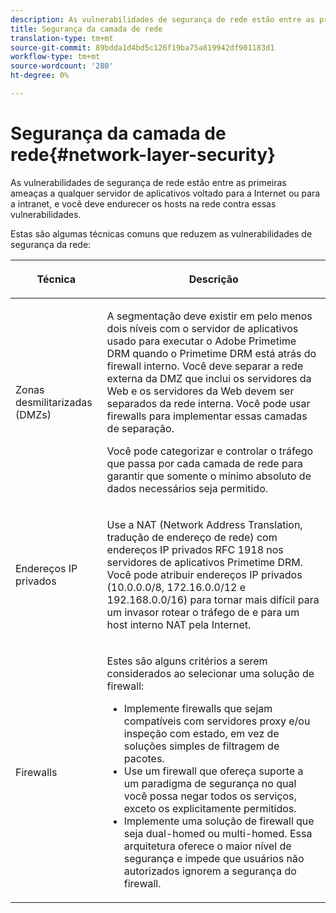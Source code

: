 ```yaml
---
description: As vulnerabilidades de segurança de rede estão entre as primeiras ameaças a qualquer servidor de aplicativos voltado para a Internet ou para a intranet, e você deve endurecer os hosts na rede contra essas vulnerabilidades.
title: Segurança da camada de rede
translation-type: tm+mt
source-git-commit: 89bdda1d4bd5c126f19ba75a819942df901183d1
workflow-type: tm+mt
source-wordcount: '280'
ht-degree: 0%

---
```



# Segurança da camada de rede{#network-layer-security}

As vulnerabilidades de segurança de rede estão entre as primeiras ameaças a qualquer servidor de aplicativos voltado para a Internet ou para a intranet, e você deve endurecer os hosts na rede contra essas vulnerabilidades.

Estas são algumas técnicas comuns que reduzem as vulnerabilidades de segurança da rede:

<table frame="all" colsep="1" rowsep="1" class="+ topic/table adobe-d/table " id="table_djf_lhz_n4"> 
 <thead class="- topic/thead "> 
  <tr rowsep="1" class="- topic/row "> 
   <th colname="1" class="- topic/entry entry"> <p class="- topic/p ">Técnica </p> </th> 
   <th colname="2" class="- topic/entry entry"> <p class="- topic/p ">Descrição </p> </th> 
  </tr> 
 </thead>
 <tbody class="- topic/tbody "> 
  <tr rowsep="1" class="- topic/row "> 
   <td colname="1" class="- topic/entry "> <p class="- topic/p ">Zonas desmilitarizadas (DMZs) </p> </td> 
   <td colname="2" class="- topic/entry "> <p class="- topic/p ">A segmentação deve existir em pelo menos dois níveis com o servidor de aplicativos usado para executar o Adobe Primetime DRM quando o Primetime DRM está atrás do firewall interno. Você deve separar a rede externa da DMZ que inclui os servidores da Web e os servidores da Web devem ser separados da rede interna. Você pode usar firewalls para implementar essas camadas de separação. </p> <p>Você pode categorizar e controlar o tráfego que passa por cada camada de rede para garantir que somente o mínimo absoluto de dados necessários seja permitido. </p> </td> 
  </tr> 
  <tr rowsep="1" class="- topic/row "> 
   <td colname="1" class="- topic/entry "> <p class="- topic/p ">Endereços IP privados </p> </td> 
   <td colname="2" class="- topic/entry "> <p class="- topic/p ">Use a NAT (Network Address Translation, tradução de endereço de rede) com endereços IP privados RFC 1918 nos servidores de aplicativos Primetime DRM. Você pode atribuir endereços IP privados (10.0.0.0/8, 172.16.0.0/12 e 192.168.0.0/16) para tornar mais difícil para um invasor rotear o tráfego de e para um host interno NAT pela Internet. </p> </td> 
  </tr> 
  <tr rowsep="0" class="- topic/row "> 
   <td colname="1" class="- topic/entry "> <p class="- topic/p ">Firewalls </p> </td> 
   <td colname="2" class="- topic/entry "> <p class="- topic/p ">Estes são alguns critérios a serem considerados ao selecionar uma solução de firewall: </p> <p class="- topic/p "> 
     <ul class="- topic/ul " id="ul_wjf_lhz_n4"> 
      <li class="- topic/li " id="li_A620D0B635384590BA7804F9720D04D0">Implemente firewalls que sejam compatíveis com servidores proxy e/ou inspeção com estado, em vez de soluções simples de filtragem de pacotes. </li> 
      <li class="- topic/li " id="li_3E4F814A30C047539185C23F4F57C282">Use um firewall que ofereça suporte a um paradigma de segurança no qual você possa negar todos os serviços, exceto os explicitamente permitidos. </li> 
      <li class="- topic/li " id="li_96160B3F14C4425397F017AF93FABE32">Implemente uma solução de firewall que seja dual-homed ou multi-homed. Essa arquitetura oferece o maior nível de segurança e impede que usuários não autorizados ignorem a segurança do firewall. </li> 
     </ul> </p> </td> 
  </tr> 
 </tbody> 
</table>

